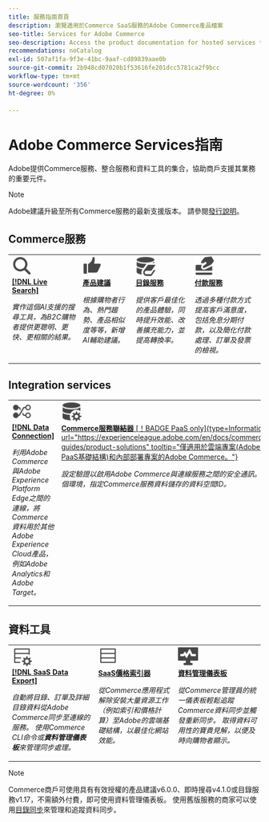 ```yaml
---
title: 服務指南首頁
description: 瀏覽適用於Commerce SaaS服務的Adobe Commerce產品檔案
seo-title: Services for Adobe Commerce
seo-description: Access the product documentation for hosted services that help Adobe Commerce merchants support key components of their business.
recommendations: noCatalog
exl-id: 507af1fa-9f3e-41bc-9aaf-cd89839aae0b
source-git-commit: 2b948cd07020b1f53616fe201dcc5781ca2f9bcc
workflow-type: tm+mt
source-wordcount: '356'
ht-degree: 0%

---
```


# Adobe Commerce Services指南

Adobe提供Commerce服務、整合服務和資料工具的集合，協助商戶支援其業務的重要元件。

>[!NOTE]
>
>Adobe建議升級至所有Commerce服務的最新支援版本。 請參閱[發行說明](release-notes-all.md)。

## Commerce服務

<table style="table-layout:fixed">
<tr style="border: 0;">
   <td valign="top">
      <a href="../live-search//overview.md">
      <img alt="搜尋" src="../assets/icons/Magnify.svg" width="40">
      </a>
      <div>
         <a href="../live-search//overview.md">
         <strong>[!DNL Live Search]</strong>
         </a>
      </div>
      <p>
         <em>實作這個AI支援的搜尋工具，為B2C購物者提供更聰明、更快、更相關的結果。</em>
      </p>
   </td>
   <td valign="top">
      <a href="../product-recommendations/overview.md">
      <img alt="向上縮圖" src="../assets/icons/ThumbUp.svg" width="40">
      </a>
      <div>
         <a href="../product-recommendations/overview.md">
         <strong>產品建議</strong>
         </a>
      </div>
      <p>
         <em>根據購物者行為、熱門趨勢、產品相似度等等，新增AI輔助建議。</em>
      </p>
   </td>
   <td valign="top">
      <a href="../catalog-service/overview.md">
      <img alt="連線服務的目錄資料" src="../assets/icons/DataBook.svg" width="40">
      </a>
      <div>
         <a href="../catalog-service/overview.md">
         <strong>目錄服務</strong>
         </a>
      </div>
      <p>
         <em>提供客戶最佳化的產品體驗，同時提升效能、改善擴充能力，並提高轉換率。</em>
      </p>
   </td>
   <td valign="top">
      <a href="../payment-services/guide-overview.md">
      <img alt="信用卡付款" src="../assets/icons/CreditCard.svg" width="40">
      </a>
      <div>
         <a href="../payment-services/guide-overview.md">
         <strong>付款服務</strong>
         </a>
      </div>
      <p>
         <em>透過多種付款方式提高客戶滿意度，包括免息分期付款，以及簡化付款處理、訂單及發票的檢視。</em>
      </p>
   </td>
</tr>
</table>

## Integration services

<table style="table-layout:fixed">
<tr style="border: 0;">
   <td valign="top">
      <a href="../data-connection/overview.md">
      <img alt="將資料傳輸至平台" src="../assets/icons/TransferToPlatform.svg" width="40">
      </a>
      <div>
         <a href="../data-connection/overview.md">
         <strong>[!DNL Data Connection]</strong>
         </a>
      </div>
      <p>
         <em>利用Adobe Commerce與Adobe Experience Platform Edge之間的連線，將Commerce資料用於其他Adobe Experience Cloud產品，例如Adobe Analytics和Adobe Target。</em>
      </p>
   </td>
   <td valign="top">
      <a href="../landing/saas.md">
      <img alt="向上縮圖" src="../assets/icons/DataSetting.svg" width="40">
      </a>
      <div>
          <a href="../landing/saas.md">
         <strong>Commerce服務聯結器</strong> [！BADGE PaaS only]{type=Informational url="https://experienceleague.adobe.com/en/docs/commerce/user-guides/product-solutions" tooltip="僅適用於雲端專案(Adobe管理的PaaS基礎結構)和內部部署專案的Adobe Commerce。"}
         </a>
      </div>
      <p>
         <em>設定驗證以啟用Adobe Commerce與連線服務之間的安全通訊。 針對每個環境，指定Commerce服務資料儲存的資料空間ID。</em>
      </p>
   </td>
</tr>
</table>

## 資料工具

<table style="table-layout:fixed">
<tr style="border: 0;">
   <td valign="top">
       <a href="../data-export/overview.md">
      <img alt="SaaS資料匯出摘要管理" src="../assets/icons/FeedManagement.svg" width="40">
      </a>
      <div>
         <a href="../data-export/overview.md">
         <strong>[!DNL SaaS Data Export]</strong>
         </a>
      </div>
      <p>
         <em>自動將目錄、訂單及詳細目錄資料從Adobe Commerce同步至連線的服務。 使用Commerce CLI命令或<strong>資料管理儀表板</strong>來管理同步處理。</em>
      </p>
   </td>
   <td valign="top">
      <a href="../price-index/price-indexing.md">
      <img alt="產品價格摘要" src="../assets/icons/Feed.svg" width="40">
      </a>
      <div>
          <a href="../price-index/price-indexing.md">
         <strong>SaaS價格索引器</strong>
         </a>
      </div>
      <p>
         <em>從Commerce應用程式解除安裝大量資源工作（例如索引和價格計算）至Adobe的雲端基礎結構，以最佳化網站效能。</em>
      </p>
   </td>
   <td valign="top">
      <a href="https://experienceleague.adobe.com/en/docs/commerce-admin/systems/data-transfer/data-dashboard" target="_blank">
      <img alt="監視資料同步" src="../assets/icons/Monitoring.svg" width="40">
      </a>
      <div>
          <a href="https://experienceleague.adobe.com/en/docs/commerce-admin/systems/data-transfer/data-dashboard" target="_blank">
         <strong>資料管理儀表板</strong>
         </a>
      </div>
      <p>
         <em>從Commerce管理員的統一儀表板輕鬆追蹤Commerce資料同步並觸發重新同步。 取得資料可用性的寶貴見解，以便及時向購物者顯示。</em>
      </p>
   </td>
</table>

>[!NOTE]
>
>Commerce商戶可使用具有有效授權的產品建議v6.0.0、即時搜尋v4.1.0或目錄服務v1.17，不需額外付費，即可使用資料管理儀表板。 使用舊版服務的商家可以使用[目錄同步](../landing/catalog-sync.md)來管理和追蹤資料同步。
